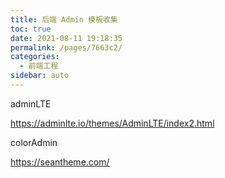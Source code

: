 ```yaml
---
title: 后端 Admin 模板收集
toc: true
date: 2021-08-11 19:18:35
permalink: /pages/7663c2/
categories:
  - 前端工程
sidebar: auto
---
```




adminLTE

https://adminlte.io/themes/AdminLTE/index2.html



colorAdmin

https://seantheme.com/
